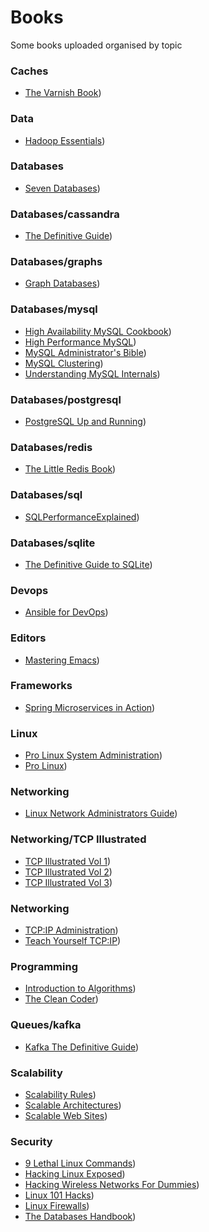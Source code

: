# Books
Some books uploaded organised by topic


### Caches

- [The Varnish Book](caches/The%20Varnish%20Book.pdf))

### Data

- [Hadoop Essentials](data/Hadoop%20Essentials.pdf))

### Databases

- [Seven Databases](databases/Seven%20Databases.pdf))

### Databases/cassandra

- [The Definitive Guide](databases/cassandra/The%20Definitive%20Guide.pdf))

### Databases/graphs

- [Graph Databases](databases/graphs/Graph%20Databases.pdf))

### Databases/mysql

- [High Availability MySQL Cookbook](databases/mysql/High%20Availability%20MySQL%20Cookbook.pdf))
- [High Performance MySQL](databases/mysql/High%20Performance%20MySQL.pdf))
- [MySQL Administrator's Bible](databases/mysql/MySQL%20Administrator's%20Bible.pdf))
- [MySQL Clustering](databases/mysql/MySQL%20Clustering.pdf))
- [Understanding MySQL Internals](databases/mysql/Understanding%20MySQL%20Internals.pdf))

### Databases/postgresql

- [PostgreSQL Up and Running](databases/postgresql/PostgreSQL%20Up%20and%20Running.pdf))

### Databases/redis

- [The Little Redis Book](databases/redis/The%20Little%20Redis%20Book.pdf))

### Databases/sql

- [SQLPerformanceExplained](databases/sql/SQLPerformanceExplained.pdf))

### Databases/sqlite

- [The Definitive Guide to SQLite](databases/sqlite/The%20Definitive%20Guide%20to%20SQLite.pdf))

### Devops

- [Ansible for DevOps](devops/Ansible%20for%20DevOps.pdf))

### Editors

- [Mastering Emacs](editors/Mastering%20Emacs.pdf))

### Frameworks

- [Spring Microservices in Action](frameworks/Spring%20Microservices%20in%20Action.pdf))

### Linux

- [Pro Linux System Administration](linux/Pro%20Linux%20System%20Administration.pdf))
- [Pro Linux](linux/Pro%20Linux.pdf))

### Networking

- [Linux Network Administrators Guide](networking/Linux%20Network%20Administrators%20Guide.pdf))

### Networking/TCP Illustrated

- [TCP Illustrated Vol 1](networking/TCP%20Illustrated/TCP%20Illustrated%20Vol%201.pdf))
- [TCP Illustrated Vol 2](networking/TCP%20Illustrated/TCP%20Illustrated%20Vol%202.pdf))
- [TCP Illustrated Vol 3](networking/TCP%20Illustrated/TCP%20Illustrated%20Vol%203.pdf))

### Networking

- [TCP:IP Administration](networking/TCP:IP%20Administration.pdf))
- [Teach Yourself TCP:IP](networking/Teach%20Yourself%20TCP:IP.pdf))

### Programming

- [Introduction to Algorithms](programming/Introduction%20to%20Algorithms.pdf))
- [The Clean Coder](programming/The%20Clean%20Coder.pdf))

### Queues/kafka

- [Kafka The Definitive Guide](queues/kafka/Kafka%20The%20Definitive%20Guide.pdf))

### Scalability

- [Scalability Rules](scalability/Scalability%20Rules.pdf))
- [Scalable Architectures](scalability/Scalable%20Architectures.pdf))
- [Scalable Web Sites](scalability/Scalable%20Web%20Sites.pdf))

### Security

- [9 Lethal Linux Commands](security/9%20Lethal%20Linux%20Commands.pdf))
- [Hacking Linux Exposed](security/Hacking%20Linux%20Exposed.pdf))
- [Hacking Wireless Networks For Dummies](security/Hacking%20Wireless%20Networks%20For%20Dummies.pdf))
- [Linux 101 Hacks](security/Linux%20101%20Hacks.pdf))
- [Linux Firewalls](security/Linux%20Firewalls.pdf))
- [The Databases Handbook](security/The%20Databases%20Handbook.pdf))
